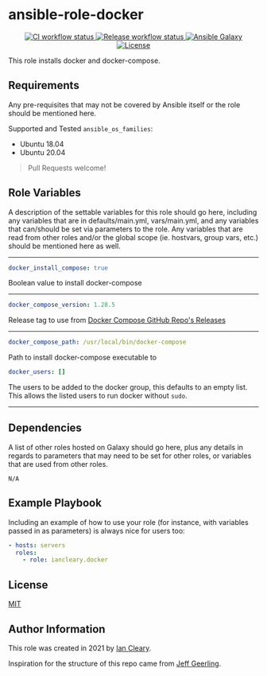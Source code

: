 ansible-role-docker
=========

<p align="center">

<a href="https://github.com/iancleary/ansible-role-docker/actions?query=workflow%3Aci" target="_blank">
    <img src="https://github.com/iancleary/ansible-role-docker/workflows/CI/badge.svg" alt="CI workflow status">
</a>

<a href="https://github.com/iancleary/ansible-role-docker/actions?query=workflow%3Arelease" target="_blank">
    <img src="https://github.com/iancleary/ansible-role-docker/workflows/Release/badge.svg" alt="Release workflow status">
</a>
<a href="https://galaxy.ansible.com/iancleary/docker" target="_blank">
    <img src="https://img.shields.io/badge/ansible--galaxy-iancleary.docker-blue.svg" alt="Ansible Galaxy">
</a>
<a href="https://raw.githubusercontent.com/iancleary/ansible-role-docker/main/LICENSE" target="_blank">
    <img src="https://img.shields.io/badge/license-MIT-blue.svg" alt="License">
</a>
</p>

This role installs docker and docker-compose.

Requirements
------------

Any pre-requisites that may not be covered by Ansible itself or the role should be mentioned here.

Supported and Tested `ansible_os_families`:

* Ubuntu 18.04
* Ubuntu 20.04

> Pull Requests welcome!

Role Variables
--------------

A description of the settable variables for this role should go here, including any variables that are in defaults/main.yml, vars/main.yml, and any variables that can/should be set via parameters to the role. Any variables that are read from other roles and/or the global scope (ie. hostvars, group vars, etc.) should be mentioned here as well.

---

```yaml
docker_install_compose: true
```
Boolean value to install docker-compose

---

```yaml
docker_compose_version: 1.28.5
```

Release tag to use from [Docker Compose GitHub Repo's Releases](https://github.com/docker/compose/releases/)

---

```yaml
docker_compose_path: /usr/local/bin/docker-compose
```
Path to install docker-compose executable to

```yaml
docker_users: []
```

The users to be added to the docker group, this defaults to an empty list. This allows the listed users to run docker without `sudo`.

---

Dependencies
------------

A list of other roles hosted on Galaxy should go here, plus any details in regards to parameters that may need to be set for other roles, or variables that are used from other roles.

`N/A`

Example Playbook
----------------

Including an example of how to use your role (for instance, with variables passed in as parameters) is always nice for users too:

```yaml
- hosts: servers
  roles:
    - role: iancleary.docker
```

License
-------

[MIT](LICENSE)

Author Information
------------------

This role was created in 2021 by [Ian Cleary](https://iancleary.me).

Inspiration for the structure of this repo came from [Jeff Geerling](https://github.com/geerlingguy/ansible-role-docker).
